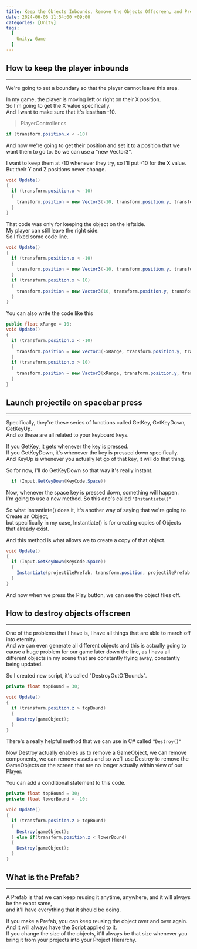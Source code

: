 ```yaml
---
title: Keep the Objects Inbounds, Remove the Objects Offscreen, and Prefabs
date: 2024-06-06 11:54:00 +09:00
categories: [Unity]
tags:
  [
    Unity, Game
  ]
---
```


How to keep the player inbounds
--------------------------------
*****

We're going to set a boundary so that the player cannot leave this area.

In my game, the player is moving left or right on their X position.    
So I'm going to get the X value specifically.   
And I want to make sure that it's lessthan -10.

> PlayerController.cs

```c#
if (transform.position.x < -10)
```

And now we're going to get their position and set it to a position that we want them to go to.
So we can use a "new Vector3".

I want to keep them at -10 whenever they try, so I'll put -10 for the X value.   
But their Y and Z positions never change.

```c#
void Update() 
{
  if (transform.position.x < -10) 
  {
    transform.position = new Vector3(-10, transform.position.y, transform.position.z);
  }
}
```

That code was only for keeping the object on the leftside.   
My player can still leave the right side.   
So I fixed some code line.   

```c#
void Update() 
{
  if (transform.position.x < -10) 
  {
    transform.position = new Vector3(-10, transform.position.y, transform.position.z);
  }
  if (transform.position.x > 10)
  {
    transform.position = new Vactor3(10, transform.position.y, transform.position.z);
  }
}
```

You can also write the code like this

```c#
public float xRange = 10;
void Update() 
{
  if (transform.position.x < -10) 
  {
    transform.position = new Vector3(-xRange, transform.position.y, transform.position.z);
  }
  if (transform.position.x > 10)
  {
    transform.position = new Vactor3(xRange, transform.position.y, transform.position.z);
  }
}
```

Launch projectile on spacebar press
------------------------------------
*****

Specifically, they're these series of functions called GetKey, GetKeyDown, GetKeyUp.   
And so these are all related to your keyboard keys.

If you GetKey, it gets whenever the key is pressed.   
If you GetKeyDown, it's whenever the key is pressed down specifically.   
And KeyUp is whenever you actually let go of that key, it will do that thing.   

So for now, I'll do GetKeyDown so that way it's really instant.

```c#
  if (Input.GetKeyDown(KeyCode.Space))
```

Now, whenever the space key is pressed down, something will happen.   
I'm going to use a new method. So this one's called ```"Instantiate()"```

So what Instantiate() does it,  it's another way of saying that we're going to Create an Object,   
but specifically in my case, Instantiate() is for creating copies of Objects that already exist.   

And this method is what allows we to create a copy of that object.

```c#
void Update() 
{
  if (Input.GetKeyDown(KeyCode.Space))
  {
    Instantiate(projectilePrefab, transform.position, projectilePrefab.transform.rotation);
  }
}
```
And now when we press the Play button, we can see the object flies off.


How to destroy objects offscreen
---------------------------------
*****

One of the problems that I have is, I have all things that are able to march off into eternity.    
And we can even generate all different objects and this is actually going to cause a huge problem for our game later down the line, as I hava all different objects in my scene that are constantly flying away, constantly being updated.

So I created new script, it's called "DestroyOutOfBounds".

```c#
private float topBound = 30;

void Update() 
{
  if (transform.position.z > topBound)
  {
    Destroy(gameObject);
  }
}
```
There's a really helpful method that we can use in C# called ```"Destroy()"```

Now Destroy actually enables us to remove a GameObject, we can remove components, we can remove assets and so we'll use Destroy to remove the GameObjects on the screen that are no longer actually within view of our Player.

You can add a conditional statement to this code.
```c#
private float topBound = 30;
private float lowerBound = -10;

void Update() 
{
  if (transform.position.z > topBound)
  {
    Destroy(gameObject);
  } else if(transform.position.z < lowerBound)
  {
    Destroy(gameObject);
  }
}
```

What is the Prefab?
--------------------
*****

A Prefab is that we can keep reusing it anytime, anywhere, and it will always be the exact same,    
and it'll have everything that it should be doing.

If you make a Prefab, you can keep reusing the object over and over again.    
And it will always have the Script applied to it.    
If you change the size of the objects, it'll always be that size whenever you bring it from your projects into your Project Hierarchy.